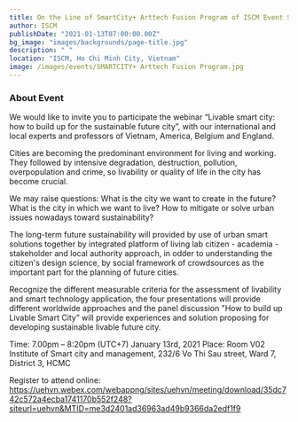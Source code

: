 ```yaml
---
title: On the Line of SmartCity+ Arttech Fusion Program of ISCM Event Series 2021
author: ISCM
publishDate: "2021-01-13T07:00:00.00Z"
bg_image: "images/backgrounds/page-title.jpg"
description: " "
location: "ISCM, Ho Chi Minh City, Vietnam"
image: /images/events/SMARTCITY+ Arttech Fusion Program.jpg
---
```


### About Event

We would like to invite you to participate the webinar “Livable smart city: how to build up for the sustainable future city”, with our international and local experts and professors of Vietnam, America, Belgium and England.

Cities are becoming the predominant environment for living and working. They followed by intensive degradation, destruction, pollution, overpopulation and crime, so livability or quality of life in the city has become crucial.

We may raise questions: What is the city we want to create in the future? What is the city in which we want to live? How to mitigate or solve urban issues nowadays toward sustainability?

The long-term future sustainability will provided by use of urban smart solutions together by integrated platform of living lab citizen - academia - stakeholder and local authority approach, in odder to understanding the citizen's design science, by social framework of crowdsources as the important part for the planning of future cities.

Recognize the different measurable criteria for the assessment of livability and smart technology application, the four presentations will provide different worldwide approaches and the panel discussion "How to build up Livable Smart City” will provide experiences and solution proposing for developing sustainable livable future city.

Time: 7.00pm – 8:20pm (UTC+7) January 13rd, 2021
Place: Room V02
Institute of Smart city and management, 232/6 Vo Thi Sau street, Ward 7, District 3, HCMC

Register to attend online:
https://uehvn.webex.com/webappng/sites/uehvn/meeting/download/35dc742c572a4ecba1741170b552f248?siteurl=uehvn&MTID=me3d2401ad36963ad49b9366da2edf1f9